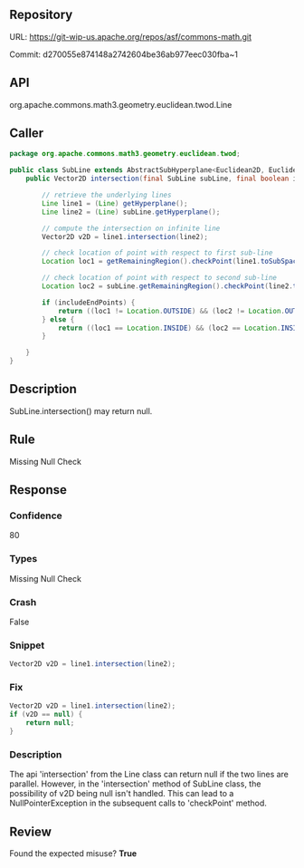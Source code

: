 ## Repository

URL: https://git-wip-us.apache.org/repos/asf/commons-math.git

Commit: d270055e874148a2742604be36ab977eec030fba~1

## API

org.apache.commons.math3.geometry.euclidean.twod.Line

## Caller

```java
package org.apache.commons.math3.geometry.euclidean.twod;

public class SubLine extends AbstractSubHyperplane<Euclidean2D, Euclidean1D> {
    public Vector2D intersection(final SubLine subLine, final boolean includeEndPoints) {

        // retrieve the underlying lines
        Line line1 = (Line) getHyperplane();
        Line line2 = (Line) subLine.getHyperplane();

        // compute the intersection on infinite line
        Vector2D v2D = line1.intersection(line2);

        // check location of point with respect to first sub-line
        Location loc1 = getRemainingRegion().checkPoint(line1.toSubSpace(v2D));

        // check location of point with respect to second sub-line
        Location loc2 = subLine.getRemainingRegion().checkPoint(line2.toSubSpace(v2D));

        if (includeEndPoints) {
            return ((loc1 != Location.OUTSIDE) && (loc2 != Location.OUTSIDE)) ? v2D : null;
        } else {
            return ((loc1 == Location.INSIDE) && (loc2 == Location.INSIDE)) ? v2D : null;
        }

    }
}

```

## Description

SubLine.intersection() may return null.


## Rule

Missing Null Check

## Response

### Confidence

80

### Types

Missing Null Check

### Crash

False

### Snippet

```java
Vector2D v2D = line1.intersection(line2);
```

### Fix

```java
Vector2D v2D = line1.intersection(line2);
if (v2D == null) {
    return null;
}
```

### Description

The api 'intersection' from the Line class can return null if the two lines are parallel. However, in the 'intersection' method of SubLine class, the possibility of v2D being null isn't handled. This can lead to a NullPointerException in the subsequent calls to 'checkPoint' method.

## Review

Found the expected misuse? **True**

